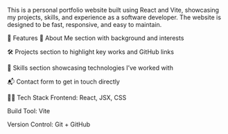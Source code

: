 This is a personal portfolio website built using React and Vite, showcasing my projects, skills, and experience as a software developer. The website is designed to be fast, responsive, and easy to maintain.

🚀 Features
📄 About Me section with background and interests

🛠️ Projects section to highlight key works and GitHub links

🧠 Skills section showcasing technologies I’ve worked with

📬 Contact form to get in touch directly

🧑‍💻 Tech Stack
Frontend: React, JSX, CSS

Build Tool: Vite

Version Control: Git + GitHub
